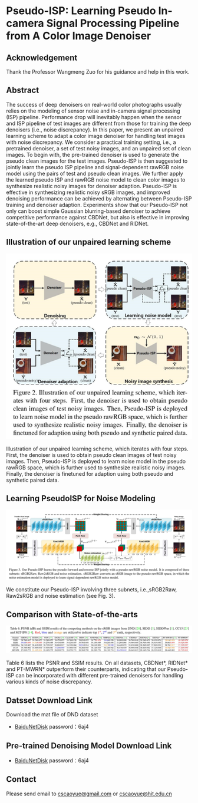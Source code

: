 # Pseudo-ISP: Learning Pseudo In-camera Signal Processing Pipeline from A Color Image Denoiser

## Acknowledgement

Thank the Professor Wangmeng Zuo for his guidance and help in this work.

## Abstract

The success of deep denoisers on real-world color photographs usually relies on the modeling of sensor noise and in-camera signal processing (ISP) pipeline. Performance drop will inevitably happen when the sensor and ISP pipeline of test images are different from those for training the deep denoisers (i.e., noise discrepancy). In this paper, we present an unpaired learning scheme to adapt a color image denoiser for handling test images with noise discrepancy. We consider a practical training setting, i.e., a pretrained denoiser, a set of test noisy images, and an unpaired set of clean images. To begin with, the pre-trained denoiser is used to generate the pseudo clean images for the test images. Pseudo-ISP is then suggested to jointly learn the pseudo ISP pipeline and signal-dependent rawRGB noise model using the pairs of test and pseudo clean images. We further apply the learned pseudo ISP and rawRGB noise model to clean color images to synthesize realistic noisy images for denoiser adaption. Pseudo-ISP is effective in synthesizing realistic noisy sRGB images, and improved denoising performance can be achieved by alternating between Pseudo-ISP training and denoiser adaption. Experiments show that our Pseudo-ISP not only can boost simple Gaussian blurring-based denoiser to achieve competitive performance against CBDNet, but also is effective in improving state-of-the-art deep denoisers, e.g., CBDNet and RIDNet.

## Illustration of our unpaired learning scheme

<img src="img/3.png" alt="drawing" width="600px"/>

Illustration of our unpaired learning scheme, which iterates with four steps. First, the denoiser is used to obtain pseudo clean images of test noisy images. Then, Pseudo-ISP is deployed to learn noise model in the pseudo rawRGB space, which is further used to synthesize realistic noisy images. Finally, the denoiser is finetuned for adaption using both pseudo and synthetic paired data. 

## Learning PseudoISP for Noise Modeling

<img src="img/1.png" alt="drawing" width="600px"/>

We constitute our Pseudo-ISP involving three subnets, i.e.,sRGB2Raw, Raw2sRGB and noise estimation (see Fig. 3).

## Comparison with State-of-the-arts

<img src="img/2.png" alt="drawing" width="600px"/>

Table 6 lists the PSNR and SSIM results. On all datasets, CBDNet*, RIDNet* and PT-MWRN* outperform their counterparts, indicating that our Pseudo-ISP can be incorporated with different pre-trained denoisers for handling various kinds of noise discrepancy.

## Datsset Download Link

Download the mat file of DND dataset

- [BaiduNetDisk](https://pan.baidu.com/s/1W8_Uemrm8coX3wFZ_Jlw1g ) password：6aj4


## Pre-trained Denoising Model Download Link

- [BaiduNetDisk](https://pan.baidu.com/s/1W8_Uemrm8coX3wFZ_Jlw1g ) password：6aj4



## Contact

Please send email to cscaoyue@gmail.com or cscaoyue@hit.edu.cn
